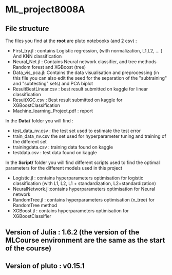 # ML_project8008A
## File structure
The files you find at the **root** are pluto notebooks (and 2 csv) :
- First_try.jl : contains Logistic regression, (with normalization, L1,L2, ... ) And KNN classification
- Neural_Net.jl : Contains Neural network classifier, and tree methods Random forest and XGBoost (tree)
- Data_vis_pca.jl: Contains the data visualisation and preprocessing (in this file you can also edit the seed for the separation of the "subtraining" and "subtesting" sets) and PCA biplot
- ResultBestLinear.csv : best result submitted on kaggle for linear classification
- ResultXGC.csv : Best result submitted on kaggle for XGBoostClassification
- Machine_learning_Project.pdf : report

In the **Data/** folder you will find :
- test_data_nv.csv : the test set used to estimate the test error
- train_data_nv.csv the set used for hyperparameter tuning and training of the different set
- trainingdata.csv : training data found on kaggle
- testdata.csv : test data found on kaggle

In the **Script/** folder you will find different scripts used to find the optimal parameters for the different models used in this project
- Logistic.jl : contains hyperparameters optimisation for logistic classification (with L1, L2, L1 + standardization, L2+standardization)
- NeuralNetwork.jl:contains hyperparameters optimisation for Neural network
- RandomTree.jl : contains hyperparameters optimisation (n_tree) for RandomTree method
- XGBoost.jl : contains hyperparameters optimisation for XGBoostClassifier
## Version of Julia : 1.6.2 (the version of the MLCourse environment are the same as the start of the course)
## Version of pluto : v0.15.1
